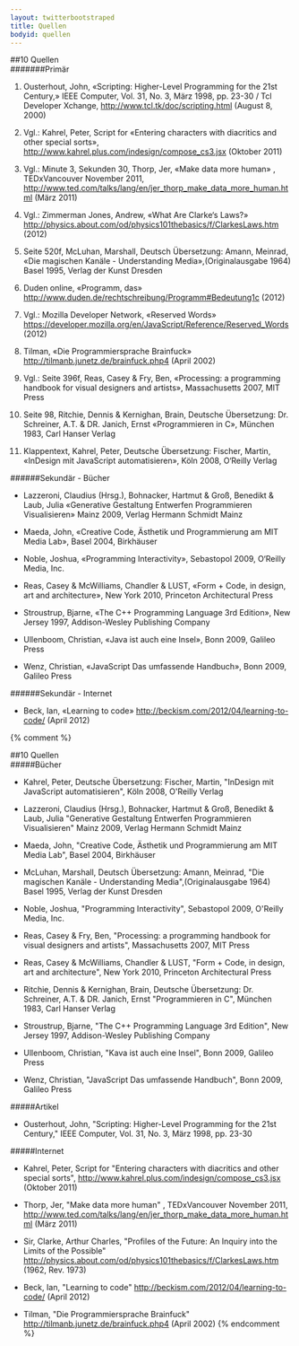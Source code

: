 ```yaml
---
layout: twitterbootstraped
title: Quellen
bodyid: quellen
---
```

<a name="#36"></a>  

##10 Quellen  
#######Primär
1. Ousterhout, John, «Scripting: Higher-Level Programming for the 21st Century,» IEEE Computer, Vol. 31, No. 3, März 1998, pp. 23-30 / Tcl Developer Xchange, http://www.tcl.tk/doc/scripting.html (August 8, 2000)  

2. Vgl.: Kahrel, Peter, Script for «Entering characters with diacritics and other special sorts», http://www.kahrel.plus.com/indesign/compose_cs3.jsx (Oktober 2011)  

3. Vgl.: Minute 3, Sekunden 30, Thorp, Jer, «Make data more human» , TEDxVancouver November 2011, http://www.ted.com/talks/lang/en/jer_thorp_make_data_more_human.html (März 2011)  

4.  Vgl.: Zimmerman Jones, Andrew, «What Are Clarke‘s Laws?» http://physics.about.com/od/physics101thebasics/f/ClarkesLaws.htm (2012)  

5. Seite 520f, McLuhan, Marshall, Deutsch Übersetzung: Amann, Meinrad, «Die magischen Kanäle - Understanding Media»,(Originalausgabe 1964) Basel 1995, Verlag der Kunst Dresden  

6. Duden online, «Pro­gramm, das» http://www.duden.de/rechtschreibung/Programm#Bedeutung1c (2012)  

7. Vgl.: Mozilla Developer Network, «Reserved Words» https://developer.mozilla.org/en/JavaScript/Reference/Reserved_Words (2012)  

8. Tilman, «Die Programmiersprache Brainfuck» http://tilmanb.junetz.de/brainfuck.php4 (April 2002)  

9. Vgl.: Seite 396f, Reas, Casey & Fry, Ben, «Processing: a programming handbook for visual designers and artists», Massachusetts 2007, MIT Press  

10. Seite 98, Ritchie, Dennis & Kernighan, Brain, Deutsche Übersetzung: Dr. Schreiner, A.T. & DR. Janich, Ernst «Programmieren in C», München 1983, Carl Hanser Verlag  

11. Klappentext, Kahrel, Peter, Deutsche Übersetzung: Fischer, Martin, «InDesign mit JavaScript automatisieren», Köln 2008, O‘Reilly Verlag  

######Sekundär - Bücher  
* Lazzeroni, Claudius (Hrsg.), Bohnacker, Hartmut & Groß, Benedikt & Laub, Julia «Generative Gestaltung Entwerfen Programmieren Visualisieren» Mainz 2009, Verlag Hermann Schmidt Mainz  

* Maeda, John, «Creative Code, Ästhetik und Programmierung am MIT Media Lab», Basel 2004, Birkhäuser  

* Noble, Joshua, «Programming Interactivity», Sebastopol 2009, O‘Reilly Media, Inc.  

* Reas, Casey & McWilliams, Chandler & LUST, «Form + Code, in design, art and architecture», New York 2010, Princeton Architectural Press  

* Stroustrup, Bjarne, «The C++ Programming Language 3rd Edition», New Jersey 1997, Addison-Wesley Publishing Company  

* Ullenboom, Christian, «Java ist auch eine Insel», Bonn 2009, Galileo Press  

* Wenz, Christian, «JavaScript Das umfassende Handbuch», Bonn 2009, Galileo Press  


######Sekundär - Internet
* Beck, Ian, «Learning to code» http://beckism.com/2012/04/learning-to-code/ (April 2012)  

{% comment %}

##10 Quellen  
#####Bücher  

- Kahrel, Peter, Deutsche Übersetzung: Fischer, Martin, "InDesign mit JavaScript automatisieren", Köln 2008, O'Reilly Verlag

- Lazzeroni, Claudius (Hrsg.), Bohnacker, Hartmut & Groß, Benedikt & Laub, Julia "Generative Gestaltung Entwerfen Programmieren Visualisieren" Mainz 2009, Verlag Hermann Schmidt Mainz 

- Maeda, John, "Creative Code, Ästhetik und Programmierung am MIT Media Lab", Basel 2004, Birkhäuser  

- McLuhan, Marshall, Deutsch Übersetzung: Amann, Meinrad, "Die magischen Kanäle - Understanding Media",(Originalausgabe 1964) Basel 1995, Verlag der Kunst Dresden

- Noble, Joshua, "Programming Interactivity", Sebastopol 2009, O'Reilly Media, Inc.  

- Reas, Casey & Fry, Ben, "Processing: a programming handbook for visual designers and artists", Massachusetts 2007, MIT Press  

- Reas, Casey & McWilliams, Chandler & LUST, "Form + Code, in design, art and architecture", New York 2010, Princeton Architectural Press

- Ritchie, Dennis & Kernighan, Brain, Deutsche Übersetzung: Dr. Schreiner, A.T. & DR. Janich, Ernst "Programmieren in C", München 1983, Carl Hanser Verlag  

- Stroustrup, Bjarne, "The C++ Programming Language 3rd Edition", New Jersey 1997, Addison-Wesley Publishing Company  

- Ullenboom, Christian, "Kava ist auch eine Insel", Bonn 2009, Galileo Press

- Wenz, Christian, "JavaScript Das umfassende Handbuch", Bonn 2009, Galileo Press  

#####Artikel  

- <p>Ousterhout, John, "Scripting: Higher-Level Programming for the 21st Century," IEEE Computer, Vol. 31, No. 3, März 1998, pp. 23-30</p>  

#####Internet  
- Kahrel, Peter, Script for "Entering characters with diacritics and other special sorts", http://www.kahrel.plus.com/indesign/compose_cs3.jsx (Oktober 2011)  

- Thorp, Jer, "Make data more human" , TEDxVancouver November 2011, http://www.ted.com/talks/lang/en/jer_thorp_make_data_more_human.html (März 2011)  

- Sir, Clarke, Arthur Charles, "Profiles of the Future: An Inquiry into the Limits of the Possible" http://physics.about.com/od/physics101thebasics/f/ClarkesLaws.htm (1962, Rev. 1973)

- Beck, Ian, "Learning to code" http://beckism.com/2012/04/learning-to-code/ (April 2012)  

- Tilman, "Die Programmiersprache Brainfuck" http://tilmanb.junetz.de/brainfuck.php4 (April 2002)
{% endcomment %}
